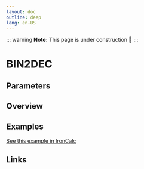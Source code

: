 ```yaml
---
layout: doc
outline: deep
lang: en-US
---
```


::: warning
**Note:** This page is under construction 🚧
:::

# BIN2DEC

## Parameters

## Overview

## Examples

[See this example in IronCalc](https://app.ironcalc.com/?filename=bin2dec)

## Links